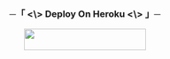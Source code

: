 


<h3 align="center">
      ─「 <\> Deploy On Heroku <\> 」─
</h3>

<p align="center"><a href="https://github.com/eko777e/musicrepo1"> <img src="https://img.shields.io/badge/Deploy%20On%20Heroku-black?style=for-the-badge&logo=heroku" width="220" height="38.45"/></a></p>
